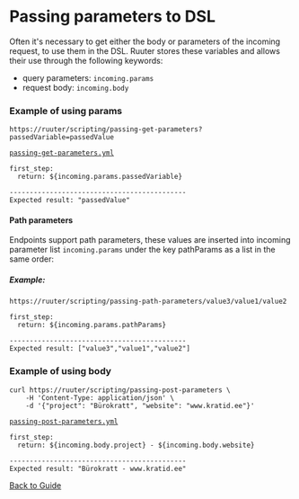 # Passing parameters to DSL

Often it's necessary to get either the body or parameters of the incoming request, to use them in the DSL. Ruuter stores these variables and allows their use
through the following keywords:

* query parameters: `incoming.params`
* request body: `incoming.body`

### Example of using params

```
https://ruuter/scripting/passing-get-parameters?passedVariable=passedValue
```

[`passing-get-parameters.yml`](../../DSL/GET/scripting/passing-get-parameters.yml)

```
first_step:
  return: ${incoming.params.passedVariable}
    
--------------------------------------------
Expected result: "passedValue" 
```

#### Path parameters

Endpoints support path parameters, these values are inserted into
incoming parameter list `incoming.params` under the key pathParams
as a list in the same order:

##### Example:

```
https://ruuter/scripting/passing-path-parameters/value3/value1/value2
```

```
first_step:
  return: ${incoming.params.pathParams}
    
--------------------------------------------
Expected result: ["value3","value1","value2"] 
```

### Example of using body

```
curl https://ruuter/scripting/passing-post-parameters \
    -H 'Content-Type: application/json' \
    -d '{"project": "Bürokratt", "website": "www.kratid.ee"}'
```

[`passing-post-parameters.yml`](../../DSL/POST/scripting/passing-post-parameters.yml)

```        
first_step:
  return: ${incoming.body.project} - ${incoming.body.website}
    
--------------------------------------------
Expected result: "Bürokratt - www.kratid.ee" 
```

[Back to Guide](../GUIDE.md#Writing-DSL-files)
